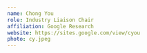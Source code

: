 ```yaml
---
name: Chong You
role: Industry Liaison Chair
affiliation: Google Research
website: https://sites.google.com/view/cyou
photo: cy.jpeg
---
```


